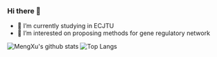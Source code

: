 ### Hi there 👋
- 🤔 I’m currently studying in ECJTU
- 🔭 I’m interested on proposing methods for gene regulatory network

![MengXu's github stats](https://github-readme-stats.vercel.app/api?username=mengxu98&show_icons=true)
![Top Langs](https://github-readme-stats.vercel.app/api/top-langs/?username=mengxu98&layout=compact)


<!--
**mengxu98/mengxu98** is a ✨ _special_ ✨ repository because its `README.md` (this file) appears on your GitHub profile.

Here are some ideas to get you started:

- 🔭 I’m currently working on ...
- 🌱 I’m currently learning ...
- 👯 I’m looking to collaborate on ...
- 🤔 I’m looking for help with ...
- 💬 Ask me about ...
- 📫 How to reach me: ...
- 😄 Pronouns: ...
- ⚡ Fun fact: ...
![Visitor Count](https://profile-counter.glitch.me/mengxu98/count.svg)
-->
